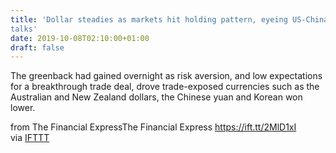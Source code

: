 ```yaml
---
title: 'Dollar steadies as markets hit holding pattern, eyeing US-China trade
talks'
date: 2019-10-08T02:10:00+01:00
draft: false
---
```


The greenback had gained overnight as risk aversion, and low expectations for a breakthrough trade deal, drove trade-exposed currencies such as the Australian and New Zealand dollars, the Chinese yuan and Korean won lower.  
  
from The Financial ExpressThe Financial Express https://ift.tt/2MlD1xI  
via [IFTTT](https://ifttt.com/?ref=da&site=blogger)